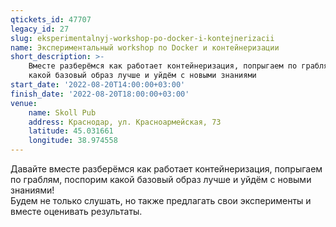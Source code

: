 ```yaml
---
qtickets_id: 47707
legacy_id: 27
slug: eksperimentalnyj-workshop-po-docker-i-kontejnerizacii
name: Экспериментальный workshop по Docker и контейнеризации
short_description: >-
    Вместе разберёмся как работает контейнеризация, попрыгаем по граблям, поспорим
    какой базовый образ лучше и уйдём с новыми знаниями
start_date: '2022-08-20T14:00:00+03:00'
finish_date: '2022-08-20T18:00:00+03:00'
venue:
    name: Skoll Pub
    address: Краснодар, ул. Красноармейская, 73
    latitude: 45.031661
    longitude: 38.974558
---
```


Давайте вместе разберёмся как работает контейнеризация, попрыгаем по граблям, поспорим какой базовый образ лучше и уйдём с новыми знаниями!  
Будем не только слушать, но также предлагать свои эксперименты и вместе оценивать результаты.

